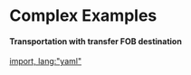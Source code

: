 # Complex Examples

#### Transportation with transfer FOB destination

[import, lang:"yaml"](../../transport-with-transfer.yaml)
